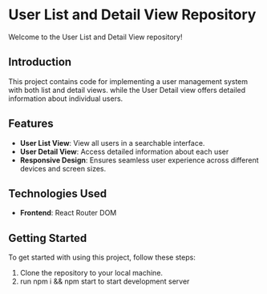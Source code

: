  <h1>User List and Detail View Repository</h1>
   <p>Welcome to the User List and Detail View repository!</p>
   <h2>Introduction</h2>
   <p>This project contains code for implementing a user management system with both list and detail views. while the User Detail view offers detailed information about individual users.</p>
   <h2>Features</h2>
   <ul>
      <li><strong>User List View</strong>: View all users in a searchable interface.</li>
      <li><strong>User Detail View</strong>: Access detailed information about each user</li>
      <li><strong>Responsive Design</strong>: Ensures seamless user experience across different devices and screen sizes.</li>
   </ul>
   <h2>Technologies Used</h2>
   <ul>
      <li><strong>Frontend</strong>: React Router DOM</li>
   </ul>
   <h2>Getting Started</h2>
   <p>To get started with using this project, follow these steps:</p>
   <ol>
      <li>Clone the repository to your local machine.</li>
      <li>run npm i && npm start to start development server</li>
   </ol>

